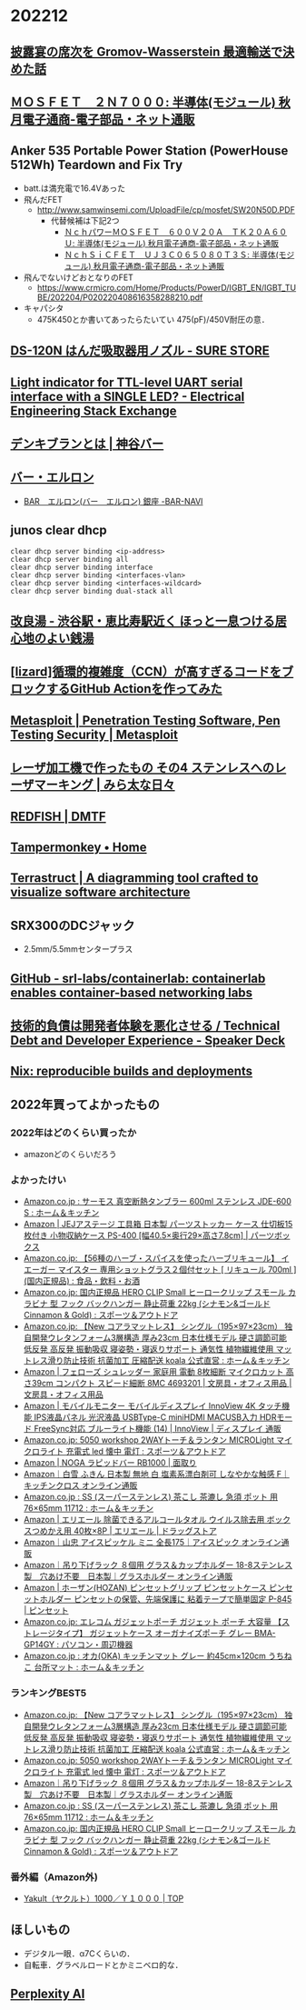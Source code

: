 # 202212

## [披露宴の席次を Gromov-Wasserstein 最適輸送で決めた話](https://zenn.dev/akira_t/articles/seat-opt-via-gw)

## [ＭＯＳＦＥＴ　２Ｎ７０００: 半導体(モジュール) 秋月電子通商-電子部品・ネット通販](https://akizukidenshi.com/catalog/g/gI-09723/)

## Anker 535 Portable Power Station (PowerHouse 512Wh) Teardown and Fix Try
- batt.は満充電で16.4Vあった
- 飛んだFET
  - http://www.samwinsemi.com/UploadFile/cp/mosfet/SW20N50D.PDF
    - 代替候補は下記2つ
      - [ＮｃｈパワーＭＯＳＦＥＴ　６００Ｖ２０Ａ　ＴＫ２０Ａ６０Ｕ: 半導体(モジュール) 秋月電子通商-電子部品・ネット通販](https://akizukidenshi.com/catalog/g/gI-08419/)
      - [ＮｃｈＳｉＣＦＥＴ　ＵＪ３Ｃ０６５０８０Ｔ３Ｓ: 半導体(モジュール) 秋月電子通商-電子部品・ネット通販](https://akizukidenshi.com/catalog/g/gI-16323/)
- 飛んでないけどおとなりのFET
  - https://www.crmicro.com/Home/Products/PowerD/IGBT_EN/IGBT_TUBE/202204/P020220408616358288210.pdf
- キャパシタ
  - 475K450とか書いてあったらたいてい 475(pF)/450V耐圧の意．

## [DS-120N はんだ吸取器用ノズル - SURE STORE](https://www.sure-store.com/product/461)

## [Light indicator for TTL-level UART serial interface with a SINGLE LED? - Electrical Engineering Stack Exchange](https://electronics.stackexchange.com/questions/564486/light-indicator-for-ttl-level-uart-serial-interface-with-a-single-led)

## [デンキブランとは | 神谷バー](http://www.kamiya-bar.com/denkibran.html)

## [バー・エルロン](http://www.ginzanoyoru.com/shopinfo/35714031/35714031.html)
- [BAR　エルロン(バー　エルロン) 銀座 -BAR-NAVI](https://bar-navi.suntory.co.jp/shop/0335714031/)

## junos clear dhcp
```
clear dhcp server binding <ip-address>
clear dhcp server binding all
clear dhcp server binding interface
clear dhcp server binding <interfaces-vlan>
clear dhcp server binding <interfaces-wildcard>
clear dhcp server binding dual-stack all
```

## [改良湯 - 渋谷駅・恵比寿駅近く ほっと一息つける居心地のよい銭湯](https://kairyou-yu.com/)

## [[lizard]循環的複雑度（CCN）が高すぎるコードをブロックするGitHub Actionを作ってみた](https://zenn.dev/u_not/articles/e9d0c47d306ba6)

## [Metasploit | Penetration Testing Software, Pen Testing Security | Metasploit](https://www.metasploit.com/)

## [レーザ加工機で作ったもの その4 ステンレスへのレーザマーキング  |  みら太な日々](https://miratanahibi.com/lasersample04)

## [REDFISH | DMTF](https://www.dmtf.org/standards/redfish)

## [Tampermonkey • Home](https://www.tampermonkey.net/)

## [Terrastruct | A diagramming tool crafted to visualize software architecture](https://terrastruct.com/)

## SRX300のDCジャック
- 2.5mm/5.5mmセンタープラス

## [GitHub - srl-labs/containerlab: containerlab enables container-based networking labs](https://github.com/srl-labs/containerlab)

## [技術的負債は開発者体験を悪化させる / Technical Debt and Developer Experience - Speaker Deck](https://htn.to/3NwvjLEpLY)

## [Nix: reproducible builds and deployments](https://nixos.org/)

## 2022年買ってよかったもの

### 2022年はどのくらい買ったか
- amazonどのくらいだろう

### よかったけい
- [Amazon.co.jp : サーモス 真空断熱タンブラー 600ml ステンレス JDE-600 S : ホーム＆キッチン](https://www.amazon.co.jp/gp/product/B01B44XSX6/)
- [Amazon | JEJアステージ 工具箱 日本製 パーツストッカー ケース 仕切板15枚付き 小物収納ケース PS-400 [幅40.5×奥行29×高さ7.8cm] | パーツボックス](https://www.amazon.co.jp/gp/product/B009V9WOUU/)
- [Amazon.co.jp: 【56種のハーブ・スパイスを使ったハーブリキュール】 イエーガー マイスター 専用ショットグラス２個付セット [ リキュール 700ml ] (国内正規品) : 食品・飲料・お酒](https://www.amazon.co.jp/gp/product/B09J8CGLCM/)
- [Amazon.co.jp: 国内正規品 HERO CLIP Small ヒーロークリップ スモール カラビナ 型 フック バックハンガー 静止荷重 22kg (シナモン&ゴールド Cinnamon & Gold) : スポーツ＆アウトドア](https://www.amazon.co.jp/gp/product/B08GQGC58G/)
- [Amazon.co.jp: 【New コアラマットレス】 シングル（195×97×23cm） 独自開発ウレタンフォーム3層構造 厚み23cm 日本仕様モデル 硬さ調節可能 低反発 高反発 振動吸収 寝姿勢・寝返りサポート 通気性 植物繊維使用 マットレス滑り防止技術 抗菌加工 圧縮配送 koala 公式直営 : ホーム＆キッチン](https://www.amazon.co.jp/gp/product/B09KS6C7HH/)
- [Amazon | フェローズ シュレッダー 家庭用 電動 8枚細断 マイクロカット 高さ39cm コンパクト スピード細断 8MC 4693201 | 文房具・オフィス用品 | 文房具・オフィス用品](https://www.amazon.co.jp/gp/product/B08PTX2W1Z/)
- [Amazon | モバイルモニター モバイルディスプレイ InnoView 4K タッチ機能 IPS液晶パネル 光沢液晶 USBType-C miniHDMI MACUSB入力 HDRモード FreeSync対応 ブルーライト機能 (14) | InnoView | ディスプレイ 通販](https://www.amazon.co.jp/gp/product/B092H1Q6B2/)
- [Amazon.co.jp: 5050 workshop 2WAYトーチ＆ランタン MICROLight マイクロライト 充電式 led 懐中 電灯 : スポーツ＆アウトドア](https://www.amazon.co.jp/gp/product/B09X4YWGP8/)
- [Amazon | NOGA ラピッドバー RB1000 | 面取り](https://www.amazon.co.jp/gp/product/B002K03FO6/)
- [Amazon｜白雪 ふきん 日本製 無地 白 塩素系漂白剤可 しなやかな触感 F｜キッチンクロス オンライン通販](https://www.amazon.co.jp/gp/product/B076R78827/)
- [Amazon.co.jp : SS (スーパーステンレス) 茶こし 茶漉し 急須 ポット 用 76×65mm 11712 : ホーム＆キッチン](https://www.amazon.co.jp/gp/product/B07PBQKNQV/)
- [Amazon | エリエール 除菌できるアルコールタオル ウイルス除去用 ボックスつめかえ用 40枚×8P | エリエール | ドラッグストア](https://www.amazon.co.jp/gp/product/B09GK5KV13/)
- [Amazon｜山忠 アイスピッケル ミニ 全長175｜アイスピック オンライン通販](https://www.amazon.co.jp/gp/product/B004D28VNO/)
- [Amazon｜吊り下げラック ８個用 グラス＆カップホルダー 18-8ステンレス製　穴あけ不要　日本製｜グラスホルダー オンライン通販](https://www.amazon.co.jp/gp/product/B09CCF4JX4/)
- [Amazon | ホーザン(HOZAN) ピンセットグリップ ピンセットケース ピンセットホルダー ピンセットの保管、先端保護に 粘着テープで簡単固定 P-845 | ピンセット](https://www.amazon.co.jp/gp/product/B004MXMADQ/)
- [Amazon.co.jp: エレコム ガジェットポーチ ガジェット ポーチ 大容量 【ストレージタイプ】 ガジェットケース オーガナイズポーチ グレー BMA-GP14GY : パソコン・周辺機器](https://www.amazon.co.jp/gp/product/B08DCZ2B8R/)
- [Amazon.co.jp : オカ(OKA) キッチンマット グレー 約45cm×120cm うちねこ 台所マット : ホーム＆キッチン](https://www.amazon.co.jp/gp/product/B07P6HWJDC/)

### ランキングBEST5
- [Amazon.co.jp: 【New コアラマットレス】 シングル（195×97×23cm） 独自開発ウレタンフォーム3層構造 厚み23cm 日本仕様モデル 硬さ調節可能 低反発 高反発 振動吸収 寝姿勢・寝返りサポート 通気性 植物繊維使用 マットレス滑り防止技術 抗菌加工 圧縮配送 koala 公式直営 : ホーム＆キッチン](https://www.amazon.co.jp/gp/product/B09KS6C7HH/)
- [Amazon.co.jp: 5050 workshop 2WAYトーチ＆ランタン MICROLight マイクロライト 充電式 led 懐中 電灯 : スポーツ＆アウトドア](https://www.amazon.co.jp/gp/product/B09X4YWGP8/)
- [Amazon｜吊り下げラック ８個用 グラス＆カップホルダー 18-8ステンレス製　穴あけ不要　日本製｜グラスホルダー オンライン通販](https://www.amazon.co.jp/gp/product/B09CCF4JX4/)
- [Amazon.co.jp : SS (スーパーステンレス) 茶こし 茶漉し 急須 ポット 用 76×65mm 11712 : ホーム＆キッチン](https://www.amazon.co.jp/gp/product/B07PBQKNQV/)
- [Amazon.co.jp: 国内正規品 HERO CLIP Small ヒーロークリップ スモール カラビナ 型 フック バックハンガー 静止荷重 22kg (シナモン&ゴールド Cinnamon & Gold) : スポーツ＆アウトドア](https://www.amazon.co.jp/gp/product/B08GQGC58G/)

### 番外編（Amazon外)
- [Yakult（ヤクルト）1000／Ｙ１０００ | TOP](https://www.yakult.co.jp/yakult1000/)

## ほしいもの
- デジタル一眼．α7Cくらいの．
- 自転車．グラベルロードとかミニベロ的な．

## [Perplexity AI](https://www.perplexity.ai/)
